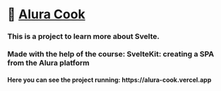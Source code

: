 <h1>🚀 <a href="https://alura-cook.vercel.app" target="_blank">Alura Cook</a></h1>

<h3>This is a project to learn more about Svelte. <br><br> Made with the help of the course: SvelteKit: creating a SPA from the Alura platform</h3>
<h4>Here you can see the project running: https://alura-cook.vercel.app</h4>
